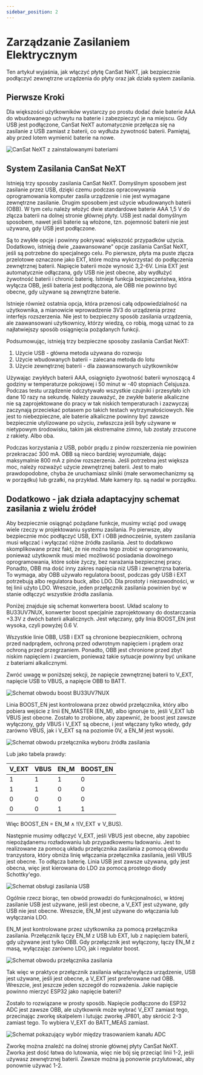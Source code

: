 ```yaml
---
sidebar_position: 2
---
```


# Zarządzanie Zasilaniem Elektrycznym

Ten artykuł wyjaśnia, jak włączyć płytę CanSat NeXT, jak bezpiecznie podłączyć zewnętrzne urządzenia do płyty oraz jak działa system zasilania.

## Pierwsze Kroki

Dla większości użytkowników wystarczy po prostu dodać dwie baterie AAA do wbudowanego uchwytu na baterie i zabezpieczyć je na miejscu. Gdy USB jest podłączone, CanSat NeXT automatycznie przełącza się na zasilanie z USB zamiast z baterii, co wydłuża żywotność baterii. Pamiętaj, aby przed lotem wymienić baterie na nowe.

![CanSat NeXT z zainstalowanymi bateriami](./img/cansat_with_batteries.png)

## System Zasilania CanSat NeXT

Istnieją trzy sposoby zasilania CanSat NeXT. Domyślnym sposobem jest zasilanie przez USB, dzięki czemu podczas opracowywania oprogramowania komputer zasila urządzenie i nie jest wymagane zewnętrzne zasilanie. Drugim sposobem jest użycie wbudowanych baterii (OBB). W tym celu należy włożyć dwie standardowe baterie AAA 1,5 V do złącza baterii na dolnej stronie głównej płyty. USB jest nadal domyślnym sposobem, nawet jeśli baterie są włożone, tzn. pojemność baterii nie jest używana, gdy USB jest podłączone.

Są to zwykłe opcje i powinny pokrywać większość przypadków użycia. Dodatkowo, istnieją dwie „zaawansowane” opcje zasilania CanSat NeXT, jeśli są potrzebne do specjalnego celu. Po pierwsze, płyta ma puste złącza przelotowe oznaczone jako EXT, które można wykorzystać do podłączenia zewnętrznej baterii. Napięcie baterii może wynosić 3,2-6V. Linia EXT jest automatycznie odłączana, gdy USB nie jest obecne, aby wydłużyć żywotność baterii i chronić baterię. Istnieje funkcja bezpieczeństwa, która wyłącza OBB, jeśli bateria jest podłączona, ale OBB nie powinno być obecne, gdy używane są zewnętrzne baterie.

Istnieje również ostatnia opcja, która przenosi całą odpowiedzialność na użytkownika, a mianowicie wprowadzenie 3V3 do urządzenia przez interfejs rozszerzenia. Nie jest to bezpieczny sposób zasilania urządzenia, ale zaawansowani użytkownicy, którzy wiedzą, co robią, mogą uznać to za najłatwiejszy sposób osiągnięcia pożądanych funkcji.

Podsumowując, istnieją trzy bezpieczne sposoby zasilania CanSat NeXT:

1. Użycie USB - główna metoda używana do rozwoju
2. Użycie wbudowanych baterii - zalecana metoda do lotu
3. Użycie zewnętrznej baterii - dla zaawansowanych użytkowników

Używając zwykłych baterii AAA, osiągnięto żywotność baterii wynoszącą 4 godziny w temperaturze pokojowej i 50 minut w -40 stopniach Celsjusza. Podczas testu urządzenie odczytywało wszystkie czujniki i przesyłało ich dane 10 razy na sekundę. Należy zauważyć, że zwykłe baterie alkaliczne nie są zaprojektowane do pracy w tak niskich temperaturach i zazwyczaj zaczynają przeciekać potasem po takich testach wytrzymałościowych. Nie jest to niebezpieczne, ale baterie alkaliczne powinny być zawsze bezpiecznie utylizowane po użyciu, zwłaszcza jeśli były używane w nietypowym środowisku, takim jak ekstremalne zimno, lub zostały zrzucone z rakiety. Albo oba.

Podczas korzystania z USB, pobór prądu z pinów rozszerzenia nie powinien przekraczać 300 mA. OBB są nieco bardziej wyrozumiałe, dając maksymalnie 800 mA z pinów rozszerzenia. Jeśli potrzebna jest większa moc, należy rozważyć użycie zewnętrznej baterii. Jest to mało prawdopodobne, chyba że uruchamiasz silniki (małe serwomechanizmy są w porządku) lub grzałki, na przykład. Małe kamery itp. są nadal w porządku.

## Dodatkowo - jak działa adaptacyjny schemat zasilania z wielu źródeł

Aby bezpiecznie osiągnąć pożądane funkcje, musimy wziąć pod uwagę wiele rzeczy w projektowaniu systemu zasilania. Po pierwsze, aby bezpiecznie móc podłączyć USB, EXT i OBB jednocześnie, system zasilania musi włączać i wyłączać różne źródła zasilania. Jest to dodatkowo skomplikowane przez fakt, że nie można tego zrobić w oprogramowaniu, ponieważ użytkownik musi mieć możliwość posiadania dowolnego oprogramowania, które sobie życzy, bez narażania bezpiecznej pracy. Ponadto, OBB ma dość inny zakres napięcia niż USB i zewnętrzna bateria. To wymaga, aby OBB używało regulatora boost, podczas gdy USB i EXT potrzebują albo regulatora buck, albo LDO. Dla prostoty i niezawodności, w tej linii użyto LDO. Wreszcie, jeden przełącznik zasilania powinien być w stanie odłączyć wszystkie źródła zasilania.

Poniżej znajduje się schemat konwertera boost. Układ scalony to BU33UV7NUX, konwerter boost specjalnie zaprojektowany do dostarczania +3.3V z dwóch baterii alkalicznych. Jest włączany, gdy linia BOOST_EN jest wysoka, czyli powyżej 0.6 V.

Wszystkie linie OBB, USB i EXT są chronione bezpiecznikiem, ochroną przed nadprądem, ochroną przed odwrotnym napięciem i prądem oraz ochroną przed przegrzaniem. Ponadto, OBB jest chronione przed zbyt niskim napięciem i zwarciem, ponieważ takie sytuacje powinny być unikane z bateriami alkalicznymi.

Zwróć uwagę w poniższej sekcji, że napięcie zewnętrznej baterii to V_EXT, napięcie USB to VBUS, a napięcie OBB to BATT.

![Schemat obwodu boost BU33UV7NUX](./img/BU33UV7NUX.png)

Linia BOOST_EN jest kontrolowana przez obwód przełącznika, który albo pobiera wejście z linii EN_MASTER (EN_M), albo ignoruje to, jeśli V_EXT lub VBUS jest obecne. Zostało to zrobione, aby zapewnić, że boost jest zawsze wyłączony, gdy VBUS i V_EXT są obecne, i jest włączany tylko wtedy, gdy zarówno VBUS, jak i V_EXT są na poziomie 0V, a EN_M jest wysoki.

![Schemat obwodu przełącznika wyboru źródła zasilania](./img/switch_logic.png)

Lub jako tabela prawdy:

| V_EXT | VBUS | EN_M | BOOST_EN |
|-------|------|------|----------|
| 1     | 1    | 1    | 0        |
| 1     | 1    | 0    | 0        |
| 0     | 0    | 0    | 0        |
| 0     | 0    | 1    | 1        |

Więc BOOST_EN = EN_M ∧ !(V_EXT ∨ V_BUS).

Następnie musimy odłączyć V_EXT, jeśli VBUS jest obecne, aby zapobiec niepożądanemu rozładowaniu lub przypadkowemu ładowaniu. Jest to realizowane za pomocą układu przełącznika zasilania z pomocą obwodu tranzystora, który obniża linię włączania przełącznika zasilania, jeśli VBUS jest obecne. To odłącza baterię. Linia USB jest zawsze używana, gdy jest obecna, więc jest kierowana do LDO za pomocą prostego diody Schottky'ego.

![Schemat obsługi zasilania USB](./img/USB_power.png)

Ogólnie rzecz biorąc, ten obwód prowadzi do funkcjonalności, w której zasilanie USB jest używane, jeśli jest obecne, a V_EXT jest używane, gdy USB nie jest obecne. Wreszcie, EN_M jest używane do włączania lub wyłączania LDO.

EN_M jest kontrolowane przez użytkownika za pomocą przełącznika zasilania. Przełącznik łączy EN_M z USB lub EXT, lub z napięciem baterii, gdy używane jest tylko OBB. Gdy przełącznik jest wyłączony, łączy EN_M z masą, wyłączając zarówno LDO, jak i regulator boost.

![Schemat obwodu przełącznika zasilania](./img/power_switch.png)

Tak więc w praktyce przełącznik zasilania włącza/wyłącza urządzenie, USB jest używane, jeśli jest obecne, a V_EXT jest preferowane nad OBB. Wreszcie, jest jeszcze jeden szczegół do rozważenia. Jakie napięcie powinno mierzyć ESP32 jako napięcie baterii?

Zostało to rozwiązane w prosty sposób. Napięcie podłączone do ESP32 ADC jest zawsze OBB, ale użytkownik może wybrać V_EXT zamiast tego, przecinając zworkę skalpelem i lutując zworkę JP801, aby skrócić 2-3 zamiast tego. To wybiera V_EXT do BATT_MEAS zamiast.

![Schemat pokazujący wybór między trasowaniem kanału ADC](./img/measure.png)

Zworkę można znaleźć na dolnej stronie głównej płyty CanSat NeXT. Zworka jest dość łatwa do lutowania, więc nie bój się przeciąć linii 1-2, jeśli używasz zewnętrznej baterii. Zawsze można ją ponownie przylutować, aby ponownie używać 1-2.